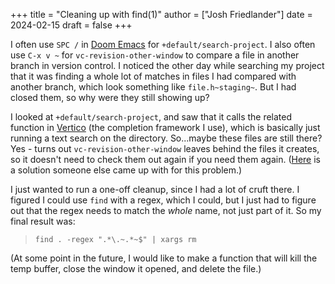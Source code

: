 +++
title = "Cleaning up with find(1)"
author = ["Josh Friedlander"]
date = 2024-02-15
draft = false
+++

I often use `SPC /` in [Doom Emacs](https://github.com/doomemacs/doomemacs) for `+default/search-project`. I also often use `C-x v ​~` for `vc-revision-other-window` to compare a file in another branch in version control. I noticed the other day while searching my project that it was finding a whole lot of matches in files I had compared with another branch, which look something like `file.h~staging~`. But I had closed them, so why were they still showing up?

I looked at `+default/search-project`, and saw that it calls the related function in [Vertico](https://github.com/minad/vertico) (the completion framework I use), which is basically just running a text search on the directory. So...maybe these files are still there? Yes - turns out `vc-revision-other-window` leaves behind the files it creates, so it doesn't need to check them out again if you need them again. ([Here](https://stackoverflow.com/a/49112657/6220759) is a solution someone else came up with for this problem.)

I just wanted to run a one-off cleanup, since I had a lot of cruft there. I figured I could use `find` with a regex, which I could, but I just had to figure out that the regex needs to match the _whole_ name, not just part of it. So my final result was:

> `find . -regex ".*\.~.*~$" | xargs rm`

(At some point in the future, I would like to make a function that will kill the temp buffer, close the window it opened, and delete the file.)
